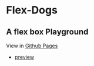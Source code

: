 # Flex-Dogs
## A flex box Playground

View in [Github Pages](https://claurennt.github.io/Flex-Dogs/)
* [preview](/index.html)
